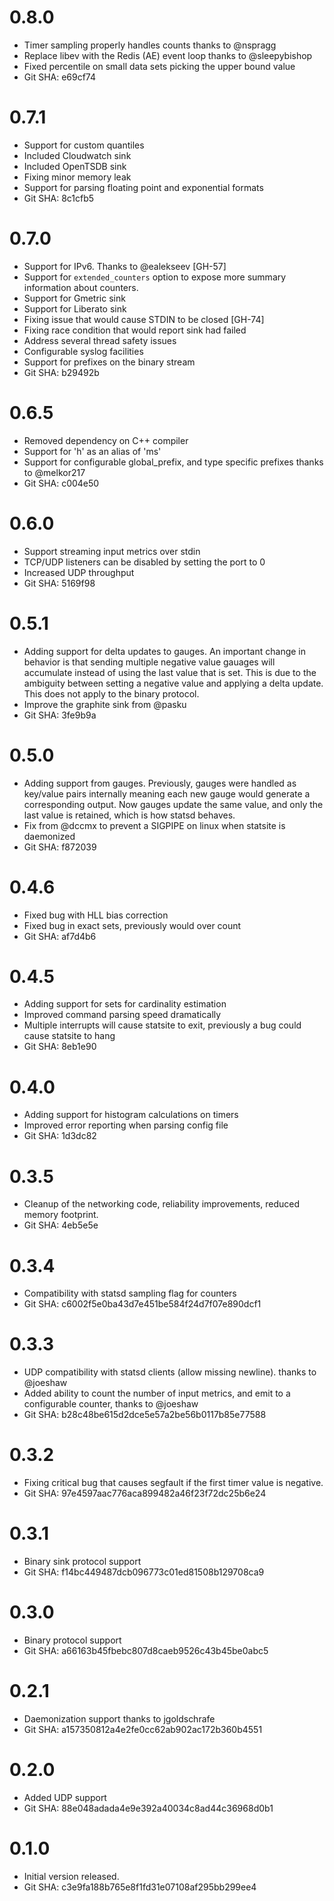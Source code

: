# 0.8.0

* Timer sampling properly handles counts thanks to @nspragg
* Replace libev with the Redis (AE) event loop thanks to @sleepybishop
* Fixed percentile on small data sets picking the upper bound value
* Git SHA: e69cf74

# 0.7.1

* Support for custom quantiles
* Included Cloudwatch sink
* Included OpenTSDB sink
* Fixing minor memory leak
* Support for parsing floating point and exponential formats
* Git SHA: 8c1cfb5

# 0.7.0

* Support for IPv6. Thanks to @ealekseev [GH-57]
* Support for `extended_counters` option to expose more
  summary information about counters.
* Support for Gmetric sink
* Support for Liberato sink
* Fixing issue that would cause STDIN to be closed [GH-74]
* Fixing race condition that would report sink had failed
* Address several thread safety issues
* Configurable syslog facilities
* Support for prefixes on the binary stream
* Git SHA: b29492b

# 0.6.5

* Removed dependency on C++ compiler
* Support for 'h' as an alias of 'ms'
* Support for configurable global_prefix, and type specific
  prefixes thanks to @melkor217
* Git SHA: c004e50

# 0.6.0

* Support streaming input metrics over stdin
* TCP/UDP listeners can be disabled by setting the port to 0
* Increased UDP throughput
* Git SHA: 5169f98

# 0.5.1

* Adding support for delta updates to gauges. An important change in behavior
is that sending multiple negative value gauages will accumulate instead of
using the last value that is set. This is due to the ambiguity between setting
a negative value and applying a delta update. This does not apply to the
binary protocol.
* Improve the graphite sink from @pasku
* Git SHA: 3fe9b9a

# 0.5.0

 * Adding support from gauges. Previously, gauges were handled
 as key/value pairs internally meaning each new gauge would generate
 a corresponding output. Now gauges update the same value, and only the
 last value is retained, which is how statsd behaves.
 * Fix from @dccmx to prevent a SIGPIPE on linux when statsite is daemonized
 * Git SHA: f872039

# 0.4.6

 * Fixed bug with HLL bias correction
 * Fixed bug in exact sets, previously would over count
 * Git SHA: af7d4b6

# 0.4.5

 * Adding support for sets for cardinality estimation
 * Improved command parsing speed dramatically
 * Multiple interrupts will cause statsite to exit, previously
   a bug could cause statsite to hang
 * Git SHA: 8eb1e90

# 0.4.0

 * Adding support for histogram calculations on timers
 * Improved error reporting when parsing config file
 * Git SHA: 1d3dc82

# 0.3.5

 * Cleanup of the networking code, reliability improvements,
   reduced memory footprint.
 * Git SHA: 4eb5e5e

# 0.3.4

 * Compatibility with statsd sampling flag for counters
 * Git SHA: c6002f5e0ba43d7e451be584f24d7f07e890dcf1

# 0.3.3

 * UDP compatibility with statsd clients (allow missing newline).
 thanks to @joeshaw
 * Added ability to count the number of input metrics, and emit
 to a configurable counter, thanks to @joeshaw
 * Git SHA: b28c48be615d2dce5e57a2be56b0117b85e77588

# 0.3.2

 * Fixing critical bug that causes segfault if the first
 timer value is negative.
 * Git SHA: 97e4597aac776aca899482a46f23f72dc25b6e24

# 0.3.1

 * Binary sink protocol support
 * Git SHA: f14bc449487dcb096773c01ed81508b129708ca9

# 0.3.0

 * Binary protocol support
 * Git SHA: a66163b45fbebc807d8caeb9526c43b45be0abc5

# 0.2.1

 * Daemonization support thanks to jgoldschrafe
 * Git SHA: a157350812a4e2fe0cc62ab902ac172b360b4551

# 0.2.0

 * Added UDP support
 * Git SHA: 88e048adada4e9e392a40034c8ad44c36968d0b1

# 0.1.0

 * Initial version released.
 * Git SHA: c3e9fa188b765e8f1fd31e07108af295bb299ee4

